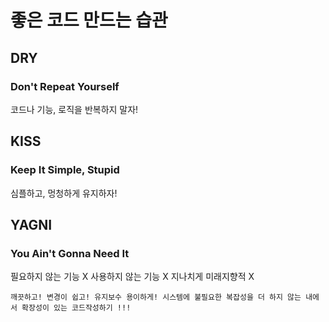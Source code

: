 # 좋은 코드 만드는 습관
## DRY
### Don't Repeat Yourself
코드나 기능, 로직을 반복하지 말자!

## KISS
### Keep It Simple, Stupid
심플하고, 멍청하게 유지하자!

## YAGNI
### You Ain't Gonna Need It
필요하지 않는 기능 X
사용하지 않는 기능 X
지나치게 미래지향적 X

```
깨끗하고! 변경이 쉽고! 유지보수 용이하게! 시스템에 불필요한 복잡성을 더 하지 않는 내에서 확장성이 있는 코드작성하기 !!!
```
